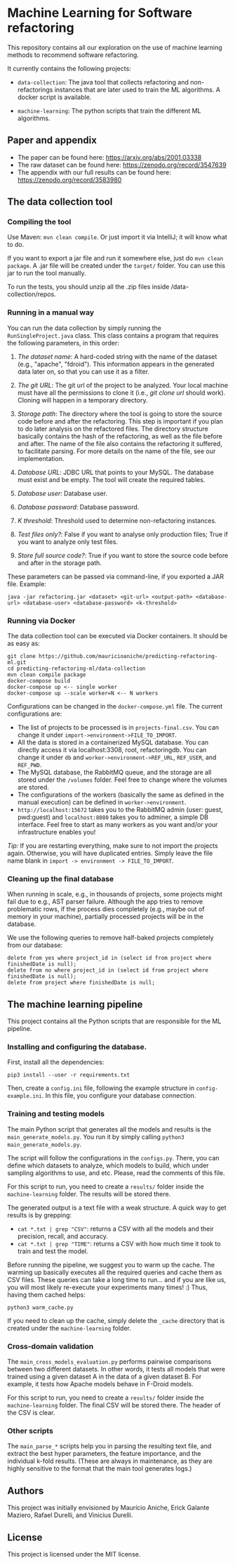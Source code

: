 # Machine Learning for Software refactoring

This repository contains all our exploration on the use
of machine learning methods to recommend software refactoring.

It currently contains the following projects:

* `data-collection`: The java tool that collects refactoring and non-refactorings instances that are later used to train the ML algorithms. A docker script is available.

* `machine-learning`: The python scripts that train the different ML algorithms.

## Paper and appendix 

* The paper can be found here: https://arxiv.org/abs/2001.03338
* The raw dataset can be found here: https://zenodo.org/record/3547639
* The appendix with our full results can be found here: https://zenodo.org/record/3583980 


## The data collection tool

### Compiling the tool

Use Maven: `mvn clean compile`. Or just import it via IntelliJ; it will know what to do.

If you want to export a jar file and run it somewhere else, just do `mvn clean package`. A .jar file will be created under the `target/` folder. You can use this jar to run the tool manually.

To run the tests, you should unzip all the .zip files inside /data-collection/repos. 

### Running in a manual way

You can run the data collection by simply running the `RunSingleProject.java` class. This class contains a program that requires the following parameters, in this order:

1. _The dataset name_: A hard-coded string with the name of the dataset (e.g., "apache", "fdroid"). This information appears in the generated data later on, so that you can use it as a filter.

1. _The git URL_: The git url of the project to be analyzed. Your local machine must have all the permissions to clone it (i.e., _git clone url_ should work). Cloning will happen in a temporary directory.

1. _Storage path_: The directory where the tool is going to store the source code before and after the refactoring. This step is important if you plan to do later analysis on the refactored files. The directory structure basically contains the hash of the refactoring, as well as the file before and after. The name of the file also contains the refactoring it suffered, to facilitate parsing. For more details on the name of the file, see our implementation.

1. _Database URL_: JDBC URL that points to your MySQL. The database must exist and be empty. The tool will create the required tables.

1. _Database user_: Database user.

1. _Database password_: Database password. 

1. _K threshold_: Threshold used to determine non-refactoring instances.

1. _Test files only?_: False  if you want to analyse only production files; True if you want to analyze only test files.

1. _Store full source code?_: True if you want to store the source code before and after in the storage path.

These parameters can be passed via command-line, if you exported a JAR file. 
Example:

```
java -jar refactoring.jar <dataset> <git-url> <output-path> <database-url> <database-user> <database-password> <k-threshold>
```

### Running via Docker

The data collection tool can be executed via Docker containers. It should be as easy as:

```
git clone https://github.com/mauricioaniche/predicting-refactoring-ml.git
cd predicting-refactoring-ml/data-collection
mvn clean compile package
docker-compose build
docker-compose up <-- single worker
docker-compose up --scale worker=N <-- N workers
```

Configurations can be changed in the `docker-compose.yml` file. The current configurations are:

* The list of projects to be processed is in `projects-final.csv`. You can change it under `import->environment->FILE_TO_IMPORT`.
* All the data is stored in a containerized MySQL database. You can directly access it via localhost:3308, root, refactoringdb. You can change it under `db` and `worker->environment->REF_URL`, `REF_USER`, and `REF_PWD`.
* The MySQL database, the RabbitMQ queue, and the storage are all stored under the `/volumes` folder. Feel free to change where the volumes are stored.
* The configurations of the workers (basically the same as defined in the manual execution) can be defined in `worker->environment`.
* `http://localhost:15672` takes you to the RabbitMQ admin (user: guest, pwd:guest) and `localhost:8080` takes you to adminer, a simple DB interface.
Feel free to start as many workers as you want and/or your infrastructure enables you!

_Tip:_ If you are restarting everything, make sure to not import the projects again. Otherwise, you will have duplicated entries. Simply leave the file name blank in `import -> environment -> FILE_TO_IMPORT`.

### Cleaning up the final database

When running in scale, e.g., in thousands of projects, some projects might fail due to e.g., AST parser failure. Although the app tries to remove problematic rows, if the process dies completely (e.g., maybe out of memory in your machine), partially processed projects will be in the database. 

We use the following queries to remove half-baked projects completely from our database:

```
delete from yes where project_id in (select id from project where finishedDate is null);
delete from no where project_id in (select id from project where finishedDate is null);
delete from project where finishedDate is null;
```

## The machine learning pipeline

This project contains all the Python scripts that are responsible
for the ML pipeline.

### Installing and configuring the database.

First, install all the dependencies:

```
pip3 install --user -r requirements.txt
```

Then, create a `config.ini` file, following the example structure in
`config-example.ini`. In this file, you configure your database connection.

### Training and testing models

The main Python script that generates all the models and results is the
`main_generate_models.py`. You run it by simply calling `python3 main_generate_models.py`.

The script will follow the configurations in the `configs.py`. There, you can define which datasets to analyze, which models to build, which under sampling algorithms to use, and etc. Please, read the comments of this file.

For this script to run, you need to create a `results/` folder inside the
`machine-learning` folder. The results will be stored there.

The generated output is a text file with a weak structure. A quick way to get results is by grepping:

* `cat *.txt | grep "CSV"`: returns a CSV with all the models and their precision, recall, and accuracy.
* `cat *.txt | grep "TIME"`: returns a CSV with how much time it took to train and test the model.


Before running the pipeline, we suggest you to warm up the cache. The warming up basically executes all the required queries and cache them as CSV files. These queries can take a long time to run... and if you are like us, you will most likely re-execute your experiments many times! :) Thus, having them cached helps:

```
python3 warm_cache.py
```

If you need to clean up the cache, simply delete the `_cache` directory that is created under the `machine-learning` folder.


### Cross-domain validation

The `main_cross_models_evaluation.py` performs pairwise comparisons between
two different datasets. In other words, it tests all models that were trained using a given dataset A in the data of a given dataset B. For example, it tests how Apache models behave in F-Droid models.

For this script to run, you need to create a `results/` folder inside the
`machine-learning` folder. The final CSV will be stored there. The header of the
CSV is clear.


### Other scripts

The `main_parse_*` scripts help you in parsing the resulting text file, and extract the best hyper parameters, the feature importance, and the individual k-fold results. (These are always in maintenance, as they are highly sensitive to the format that the main tool generates logs.)

## Authors

This project was initially envisioned by Maurício Aniche, Erick Galante Maziero, Rafael Durelli, and Vinicius Durelli.

## License

This project is licensed under the MIT license.
